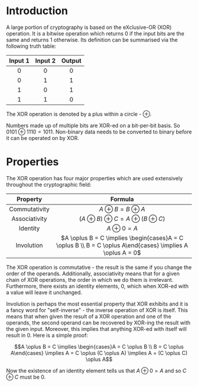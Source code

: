 # Introduction
A large portion of cryptography is based on the eXclusive-OR (XOR) operation. It is a bitwise operation which returns 0 if the input bits are the same and returns 1 otherwise. Its definition can be summarised via the following truth table:

|Input 1|Input 2|Output|
|:---:|:----:|:---:|
|0|0|0|
|0|1|1|
|1|0|1|
|1|1|0|

The XOR operation is denoted by a plus within a circle - $\oplus$.

Numbers made up of multiple bits are XOR-ed on a bit-per-bit basis. So $0101 \oplus 1110 = 1011$. Non-binary data needs to be converted to binary before it can be operated on by XOR.

# Properties
The XOR operation has four major properties which are used extensively throughout the cryptographic field:

|Property|Formula|
|:----:|:----:|
|Commutativity|$A \oplus B = B \oplus A$|
|Associativity|$(A \oplus B) \oplus C = A \oplus (B \oplus C)$|
|Identity|$A \oplus 0 = A$|
|Involution|$A \oplus B = C \implies \begin{cases}A = C \oplus B \\ B = C \oplus A\end{cases} \implies A \oplus A  = 0$|

The XOR operation is commutative - the result is the same if you change the order of the operands. Additionally, associativity means that for a given chain of XOR operations, the order in which we do them is irrelevant. Furthermore, there exists an identity elements, $0$, which when XOR-ed with a value will leave it unchanged.

Involution is perhaps the most essential property that XOR exhibits and it is a fancy word for "self-inverse" - the inverse operation of XOR is itself. This means that when given the result of a XOR operation and one of the operands, the second operand can be recovered by XOR-ing the result with the given input. Moreover, this implies that anything XOR-ed with itself will result in 0. Here is a simple proof:

$$A \oplus B = C \implies \begin{cases}A = C \oplus B \\ B = C \oplus A\end{cases} \implies A = C \oplus (C \oplus A) \implies A = (C \oplus C) \oplus A$$

Now the existence of an identity element tells us that $A \oplus 0 = A$ and so $C \oplus C$ must be 0.